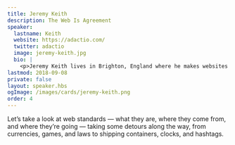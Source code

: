 ```yaml
---
title: Jeremy Keith
description: The Web Is Agreement
speaker:
  lastname: Keith
  website: https://adactio.com/
  twitter: adactio
  image: jeremy-keith.jpg
  bio: |
    <p>Jeremy Keith lives in Brighton, England where he makes websites with the splendid design agency <a href="https://clearleft.com/">Clearleft</a>. You may know him from such books as <a href="https://domscripting.com/">DOM Scripting</a>, <a href="https://bulletproofajax.com/">Bulletproof Ajax</a>, <a href="https://html5forwebdesigners.com/">HTML5 For Web Designers</a>, <a href="https://resilientwebdesign.com/">Resilient Web Design</a>, and, most recently, <a href="https://abookapart.com/products/going-offline">Going Offline</a>.</p>
lastmod: 2018-09-08
private: false
layout: speaker.hbs
ogImage: /images/cards/jeremy-keith.png
order: 4
---
```


Let’s take a look at web standards — what they are, where they come from, and where they’re going — taking some detours along the way, from currencies, games, and laws to shipping containers, clocks, and hashtags.
